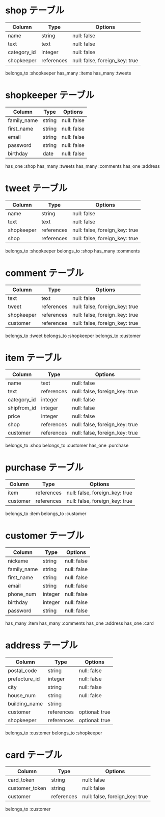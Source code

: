 # shop テーブル
| Column          | Type       | Options                        |
| --------------- | ---------- | ------------------------------ |
| name            | string     | null: false                    |
| text            | text       | null: false                    |
| category_id     | integer    | null: false                    |
| shopkeeper      | references | null: false, foreign_key: true |

belongs_to :shopkeeper
has_many :items
has_many :tweets

# shopkeeper テーブル
| Column          | Type       | Options                        |
| --------------- | ---------- | ------------------------------ |
| family_name     | string     | null: false                    |
| first_name      | string     | null: false                    |
| email           | string     | null: false                    |
| password        | string     | null: false                    |
| birthday        | date       | null: false                    |

has_one :shop
has_many :tweets
has_many :comments
has_one :address

# tweet テーブル
| Column          | Type       | Options                        |
| --------------- | ---------- | ------------------------------ |
| name            | string     | null: false                    |
| text            | text       | null: false                    |
| shopkeeper      | references | null: false, foreign_key: true |
| shop            | references | null: false, foreign_key: true |

belongs_to :shopkeeper
belongs_to :shop
has_many :comments

# comment テーブル
| Column          | Type       | Options                        |
| --------------- | ---------- | ------------------------------ |
| text            | text       | null: false                    |
| tweet           | references | null: false, foreign_key: true |
| shopkeeper      | references | null: false, foreign_key: true |
| customer        | references | null: false, foreign_key: true |

belongs_to :tweet
belongs_to :shopkeeper
belongs_to :customer

# item テーブル
| Column          | Type       | Options                        |
| --------------- | ---------- | ------------------------------ |
| name            | text       | null: false                    |
| text            | references | null: false, foreign_key: true |
| category_id     | integer    | null: false                    |
| shipfrom_id     | integer    | null: false                    |
| price           | integer    | null: false                    |
| shop            | references | null: false, foreign_key: true |
| customer        | references | null: false, foreign_key: true |

belongs_to :shop
belongs_to :customer
has_one :purchase


# purchase テーブル
| Column          | Type       | Options                        |
| --------------- | ---------- | ------------------------------ |
| item            | references | null: false, foreign_key: true |
| customer        | references | null: false, foreign_key: true |

belongs_to :item
belongs_to :customer

# customer テーブル
| Column          | Type       | Options                        |
| --------------- | ---------- | ------------------------------ |
| nickame         | string     | null: false                    |
| family_name     | string     | null: false                    |
| first_name      | string     | null: false                    |
| email           | string     | null: false                    |
| phone_num       | integer    | null: false                    |
| birthday        | integer    | null: false                    |
| password        | string     | null: false                    |

has_many :item
has_many :comments
has_one :address
has_one :card

# address テーブル

| Column           | Type       | Options                        |
| ---------------- | ---------- | ------------------------------ |
| postal_code      | string     | null: false                    |
| prefecture_id    | integer    | null: false                    |
| city             | string     | null: false                    |
| house_num        | string     | null: false                    |
| building_name    | string     |                                |
| customer         | references | optional: true                 |
| shopkeeper       | references | optional: true                 |

belongs_to :customer
belongs_to :shopkeeper

# card テーブル
| Column           | Type       | Options                        |
| ---------------- | ---------- | ------------------------------ |
| card_token       | string     | null: false                    |
| customer_token   | string     | null: false                    |
| customer         | references | null: false, foreign_key: true |

belongs_to :customer


